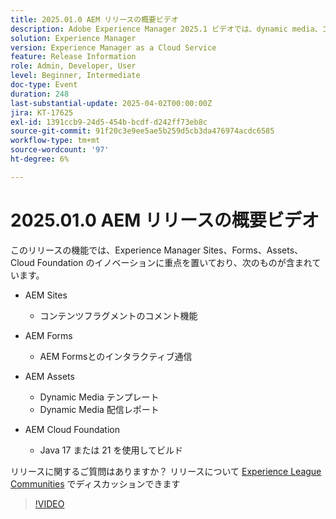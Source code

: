 ```yaml
---
title: 2025.01.0 AEM リリースの概要ビデオ
description: Adobe Experience Manager 2025.1 ビデオでは、dynamic media、コラボレーションツール、Java 21 のサポートなど、コンテンツフラグメント、フォームおよびアセットの機能強化について説明しています。
solution: Experience Manager
version: Experience Manager as a Cloud Service
feature: Release Information
role: Admin, Developer, User
level: Beginner, Intermediate
doc-type: Event
duration: 248
last-substantial-update: 2025-04-02T00:00:00Z
jira: KT-17625
exl-id: 1391ccb9-24d5-454b-bcdf-d242ff73eb8c
source-git-commit: 91f20c3e9ee5ae5b259d5cb3da476974acdc6585
workflow-type: tm+mt
source-wordcount: '97'
ht-degree: 6%

---
```


# 2025.01.0 AEM リリースの概要ビデオ

このリリースの機能では、Experience Manager Sites、Forms、Assets、Cloud Foundation のイノベーションに重点を置いており、次のものが含まれています。

* AEM Sites
   * コンテンツフラグメントのコメント機能

* AEM Forms
   * AEM Formsとのインタラクティブ通信

* AEM Assets
   * Dynamic Media テンプレート
   * Dynamic Media 配信レポート

* AEM Cloud Foundation
   * Java 17 または 21 を使用してビルド

リリースに関するご質問はありますか？  リリースについて [Experience League Communities](https://adobe.ly/4l2AibQ) でディスカッションできます

>[!VIDEO](https://video.tv.adobe.com/v/3456072/?learn=on&enablevpops)
